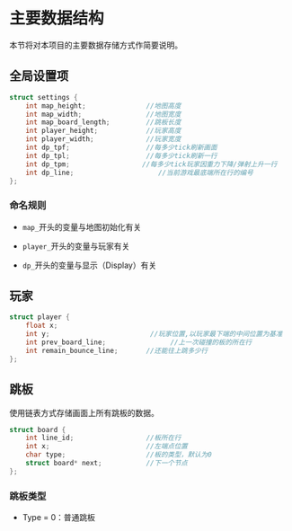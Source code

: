 # 主要数据结构

本节将对本项目的主要数据存储方式作简要说明。



## 全局设置项

```C
struct settings {
	int map_height;               //地图高度
	int map_width;                //地图宽度
	int map_board_length;         //跳板长度
	int player_height;            //玩家高度
	int player_width;             //玩家宽度
	int dp_tpf;                   //每多少tick刷新画面
	int dp_tpl;                   //每多少tick刷新一行
    int dp_tpm;					 //每多少tick玩家因重力下降/弹射上升一行
    int dp_line;                     //当前游戏最底端所在行的编号
};
```



### 命名规则

- `map_`开头的变量与地图初始化有关

- `player_`开头的变量与玩家有关

- `dp_`开头的变量与显示（Display）有关

  

## 玩家

```C
struct player {
	float x;
	int y;                         //玩家位置,以玩家最下端的中间位置为基准
    int prev_board_line;                //上一次碰撞的板的所在行
    int remain_bounce_line;		  //还能往上跳多少行
};
```



## 跳板

使用链表方式存储画面上所有跳板的数据。

```C
struct board {
	int line_id;                  //板所在行
	int x;                        //左端点位置
	char type;                    //板的类型，默认为0
	struct board* next;           //下一个节点
};
```



### 跳板类型

- Type = 0：普通跳板